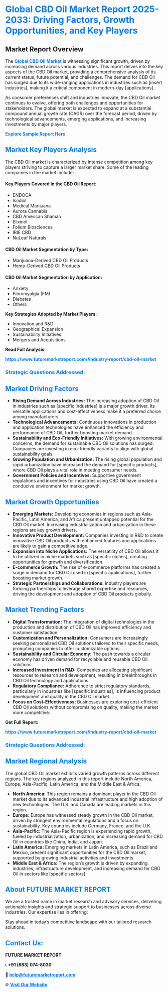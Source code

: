 <h1 style="color: #007BFF;">Global CBD Oil Market Report 2025-2033: Driving Factors, Growth Opportunities, and Key Players</h1>

<section id="overview">
<h2>Market Report Overview</h2>
<p>The <a href="https://www.futuremarketreport.com//industry-report/cbd-oil-market" style="color: #007BFF; text-decoration: none;"><strong>Global CBD Oil Market</strong></a> is witnessing significant growth, driven by increasing demand across various industries. This report delves into the key aspects of the CBD Oil market, providing a comprehensive analysis of its current status, future potential, and challenges. The demand for CBD Oil has surged due to its wide-ranging applications in industries such as [insert industries], making it a critical component in modern-day [applications].</p>
<p>As consumer preferences shift and industries innovate, the CBD Oil market continues to evolve, offering both challenges and opportunities for stakeholders. The global market is expected to expand at a substantial compound annual growth rate (CAGR) over the forecast period, driven by technological advancements, emerging applications, and increasing investments by major players.</p>
</section>

<section id="overview">
<p><a href="https://www.futuremarketreport.com//request-sample/reportId=64135" style="color: #007BFF; text-decoration: none;"><strong>Explore Sample Report Here</strong></a></p>
</section>

<section id="key-players">
<h2 style="color: #007BFF;">Market Key Players Analysis</h2>
<p>The CBD Oil market is characterized by intense competition among key players striving to capture a larger market share. Some of the leading companies in the market include:</p>
<h4>Key Players Covered in the CBD Oil Report:</h4>
<ul><li>ENDOCA</li><li>Isodiol</li><li>Medical Marijuana</li><li>Aurora Cannabis</li><li>CBD American Shaman</li><li>Elixinol</li><li>Folium Biosciences</li><li>IRIE CBD</li><li>NuLeaf Naturals</li></ul>
<h4>CBD Oil Market Segmentation by Type:</h4>
<ul><li>Marijuana-Derived CBD Oil Products</li><li>Hemp-Derived CBD Oil Products</li></ul>

<h4>CBD Oil Market Segmentation by Application:</h4>
<ul><li>Anxiety</li><li>Fibromyalgia (FM)</li><li>Diabetes</li><li>Others</li></ul>
<p><strong>Key Strategies Adopted by Market Players:</strong></p>
<ul>
<li>Innovation and R&D</li>
<li>Geographical Expansion</li>
<li>Sustainability Initiatives</li>
<li>Mergers and Acquisitions</li>
</ul>
</section>

<section>
<p><strong>Read Full Analysis: </strong></p><a href="https://www.futuremarketreport.com//industry-report/cbd-oil-market" style="color: #007BFF; text-decoration: none;"><strong>https://www.futuremarketreport.com//industry-report/cbd-oil-market</strong></a>
<h3 style="color: #007BFF;">Strategic Questions Addressed:</h3>
</section>

<section id="driving-factors">
<h2 style="color: #007BFF;">Market Driving Factors</h2>
<ul>
<li><strong>Rising Demand Across Industries:</strong> The increasing adoption of CBD Oil in industries such as [specific industries] is a major growth driver. Its versatile applications and cost-effectiveness make it a preferred choice among manufacturers.</li>
<li><strong>Technological Advancements:</strong> Continuous innovations in production and application technologies have enhanced the efficiency and performance of CBD Oil, further boosting market demand.</li>
<li><strong>Sustainability and Eco-Friendly Initiatives:</strong> With growing environmental concerns, the demand for sustainable CBD Oil solutions has surged. Companies are investing in eco-friendly variants to align with global sustainability goals.</li>
<li><strong>Growing Population and Urbanization:</strong> The rising global population and rapid urbanization have increased the demand for [specific products], where CBD Oil plays a vital role in meeting consumer needs.</li>
<li><strong>Government Policies and Incentives:</strong> Supportive government regulations and incentives for industries using CBD Oil have created a conducive environment for market growth.</li>
</ul>
</section>

<section id="growth-opportunities">
<h2 style="color: #007BFF;">Market Growth Opportunities</h2>
<ul>
<li><strong>Emerging Markets:</strong> Developing economies in regions such as Asia-Pacific, Latin America, and Africa present untapped potential for the CBD Oil market. Increasing industrialization and urbanization in these regions are key growth drivers.</li>
<li><strong>Innovative Product Development:</strong> Companies investing in R&D to create innovative CBD Oil products with enhanced features and applications are likely to gain a competitive edge.</li>
<li><strong>Expansion into Niche Applications:</strong> The versatility of CBD Oil allows it to be utilized in niche markets such as [specific niches], creating opportunities for growth and diversification.</li>
<li><strong>E-commerce Growth:</strong> The rise of e-commerce platforms has created a surge in demand for CBD Oil used in [specific applications], further boosting market growth.</li>
<li><strong>Strategic Partnerships and Collaborations:</strong> Industry players are forming partnerships to leverage shared expertise and resources, driving the development and adoption of CBD Oil products globally.</li>
</ul>
</section>

<section id="trending-factors">
<h2 style="color: #007BFF;">Market Trending Factors</h2>
<ul>
<li><strong>Digital Transformation:</strong> The integration of digital technologies in the production and distribution of CBD Oil has improved efficiency and customer satisfaction.</li>
<li><strong>Customization and Personalization:</strong> Consumers are increasingly seeking personalized CBD Oil solutions tailored to their specific needs, prompting companies to offer customizable options.</li>
<li><strong>Sustainability and Circular Economy:</strong> The push towards a circular economy has driven demand for recyclable and reusable CBD Oil solutions.</li>
<li><strong>Increased Investment in R&D:</strong> Companies are allocating significant resources to research and development, resulting in breakthroughs in CBD Oil technology and applications.</li>
<li><strong>Regulatory Compliance:</strong> Adherence to strict regulatory standards, particularly in industries like [specific industries], is influencing product development and quality in the CBD Oil market.</li>
<li><strong>Focus on Cost-Effectiveness:</strong> Businesses are exploring cost-efficient CBD Oil solutions without compromising on quality, making the market more competitive.</li>
</ul>
</section>

<section>
<p><strong>Get Full Report: </strong></p><a href="https://www.futuremarketreport.com//industry-report/cbd-oil-market" style="color: #007BFF; text-decoration: none;"><strong>https://www.futuremarketreport.com//industry-report/cbd-oil-market</strong></a>
<h3 style="color: #007BFF;">Strategic Questions Addressed:</h3>
</section>


<section id="regional-analysis">
<h2 style="color: #007BFF;">Market Regional Analysis</h2>
<p>The global CBD Oil market exhibits varied growth patterns across different regions. The key regions analyzed in this report include North America, Europe, Asia-Pacific, Latin America, and the Middle East & Africa:</p>
<ul>
<li><strong>North America:</strong> This region remains a dominant player in the CBD Oil market due to its advanced industrial infrastructure and high adoption of new technologies. The U.S. and Canada are leading markets in this region.</li>
<li><strong>Europe:</strong> Europe has witnessed steady growth in the CBD Oil market, driven by stringent environmental regulations and a focus on sustainability. Key countries include Germany, France, and the U.K.</li>
<li><strong>Asia-Pacific:</strong> The Asia-Pacific region is experiencing rapid growth, fueled by industrialization, urbanization, and increasing demand for CBD Oil in countries like China, India, and Japan.</li>
<li><strong>Latin America:</strong> Emerging markets in Latin America, such as Brazil and Mexico, present significant opportunities for the CBD Oil market, supported by growing industrial activities and investments.</li>
<li><strong>Middle East & Africa:</strong> The region’s growth is driven by expanding industries, infrastructure development, and increasing demand for CBD Oil in sectors like [specific sectors].</li>
</ul>
</section>

<footer>
<h2 style="color: #007BFF;">About FUTURE MARKET REPORT</h2>
<p>We are a trusted name in market research and advisory services, delivering actionable insights and strategic support to businesses across diverse industries. Our expertise lies in offering:</p>

<p>Stay ahead in today’s competitive landscape with our tailored research solutions.</p>

<h2 style="color: #007BFF;">Contact Us:</h2>
<p><strong>FUTURE MARKET REPORT</strong></p>
<p>📞 <strong>+91 (883) 074-8030</strong></p>
<p>📧 <strong><a href="mailto:help@futuremarketreport.com" style="color: #007BFF;">help@futuremarketreport.com</a></strong></p>
<p>🌐 <strong><a href="https://www.futuremarketreport.com/" style="color: #007BFF;">Visit Our Website</a></strong></p>
</footer>